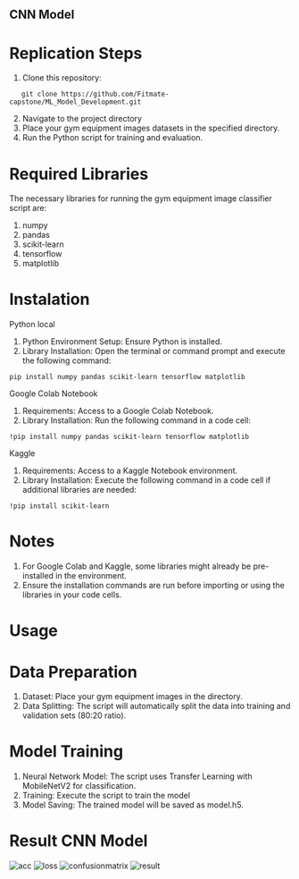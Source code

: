 ## CNN Model 
# Replication Steps
1. Clone this repository:
```
   git clone https://github.com/Fitmate-capstone/ML_Model_Development.git
```
2. Navigate to the project directory
3. Place your gym equipment images datasets in the specified directory.
4. Run the Python script for training and evaluation.

# Required Libraries
The necessary libraries for running the gym equipment image classifier script are:
1. numpy
2. pandas
3. scikit-learn
4. tensorflow
5. matplotlib

# Instalation 
Python local
1. Python Environment Setup: Ensure Python is installed.
2. Library Installation: Open the terminal or command prompt and execute the following command: 
```
pip install numpy pandas scikit-learn tensorflow matplotlib
```
Google Colab Notebook
1. Requirements: Access to a Google Colab Notebook.
2. Library Installation: Run the following command in a code cell:
```
!pip install numpy pandas scikit-learn tensorflow matplotlib

```
Kaggle
1. Requirements: Access to a Kaggle Notebook environment.
2. Library Installation: Execute the following command in a code cell if additional libraries are needed:
```
!pip install scikit-learn

```
# Notes
1. For Google Colab and Kaggle, some libraries might already be pre-installed in the environment.
2. Ensure the installation commands are run before importing or using the libraries in your code cells.

# Usage

# Data Preparation
1. Dataset: Place your gym equipment images in the  directory.
2. Data Splitting: The script will automatically split the data into training and validation sets (80:20 ratio).

# Model Training
1. Neural Network Model: The script uses Transfer Learning with MobileNetV2 for classification.
2. Training: Execute the script to train the model
3. Model Saving: The trained model will be saved as model.h5.

# Result CNN Model 

![acc](https://ik.imagekit.io/RifqiLukmansyah/download%20(7).png?updatedAt=1703210848214)
![loss](https://ik.imagekit.io/RifqiLukmansyah/download%20(8).png?updatedAt=1703211214874)
![confusionmatrix](https://ik.imagekit.io/RifqiLukmansyah/download%20(9).png?updatedAt=1703211301969)
![result](https://ik.imagekit.io/RifqiLukmansyah/download%20(10).png?updatedAt=1703211342086)

